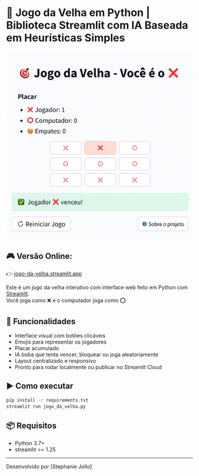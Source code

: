 # 🎯 Jogo da Velha em Python | Biblioteca Streamlit com IA Baseada em Heurísticas Simples

<p align="center">
  <img src="screenshot.png" alt="Demonstração do Jogo" width="600">
</p>

## 🎮 Versão Online:
👉 [jogo-da-velha.streamlit.app](https://jogo-da-velha.streamlit.app)

Este é um jogo da velha interativo com interface web feito em Python com [Streamlit](https://streamlit.io).  
Você joga como ❌ e o computador joga como ⭕

## 🧠 Funcionalidades

- Interface visual com botões clicáveis  
- Emojis para representar os jogadores  
- Placar acumulado  
- IA boba que tenta vencer, bloquear ou joga aleatoriamente  
- Layout centralizado e responsivo  
- Pronto para rodar localmente ou publicar no Streamlit Cloud

## ▶️ Como executar

```bash
pip install -r requirements.txt
streamlit run jogo_da_velha.py

```

## 📦 Requisitos

- Python 3.7+
- streamlit >= 1.25

---

Desenvolvido por [Stephanie Jollo]

